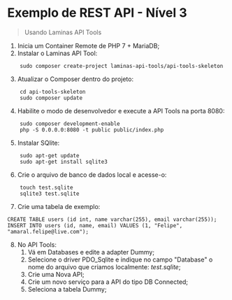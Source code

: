 # Exemplo de REST API - Nível 3
>   Usando Laminas API Tools

1.  Inicia um Container Remote de PHP 7 + MariaDB;
2.  Instalar o Laminas API Tool:
```
    sudo composer create-project laminas-api-tools/api-tools-skeleton
```
3. Atualizar o Composer dentro do projeto:
```
    cd api-tools-skeleton
    sudo composer update
```
4.  Habilite o modo de desenvolvedor e execute a API Tools na porta 8080:
```
    sudo composer development-enable
    php -S 0.0.0.0:8080 -t public public/index.php    
```
5.  Instalar SQlite:
```
    sudo apt-get update
    sudo apt-get install sqlite3
```
6.  Crie o arquivo de banco de dados local e acesse-o:
```
    touch test.sqlite
    sqlite3 test.sqlite
```
7.  Crie uma tabela de exemplo:
```
CREATE TABLE users (id int, name varchar(255), email varchar(255));
INSERT INTO users (id, name, email) VALUES (1, "Felipe", "amaral.felipe@live.com");
```
8. No API Tools:
    1.  Vá em Databases e edite a adapter Dummy;
    2.  Selecione o driver PDO_Sqlite e indique no campo "Database" o nome do arquivo que criamos localmente: *test.sqlite*;
    3.  Crie uma Nova API;
    4.  Crie um novo serviço para a API do tipo DB Connected;
    5.  Seleciona a tabela Dummy;

